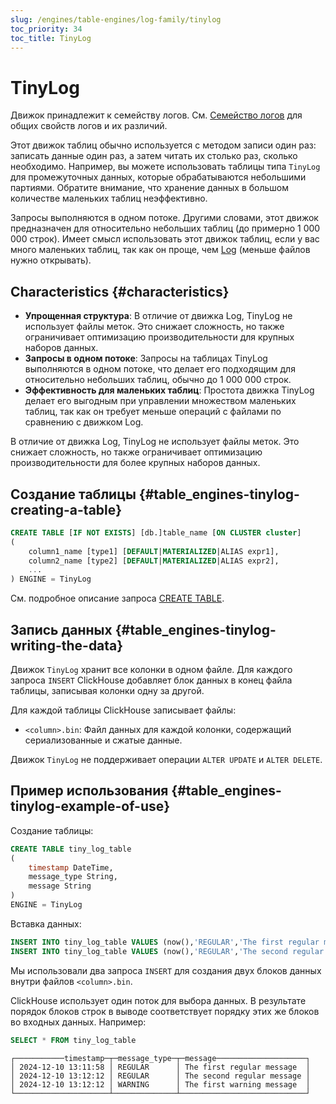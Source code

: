 ```yaml
---
slug: /engines/table-engines/log-family/tinylog
toc_priority: 34
toc_title: TinyLog
---
```



# TinyLog

Движок принадлежит к семейству логов. См. [Семейство логов](../../../engines/table-engines/log-family/index.md) для общих свойств логов и их различий.

Этот движок таблиц обычно используется с методом записи один раз: записать данные один раз, а затем читать их столько раз, сколько необходимо. Например, вы можете использовать таблицы типа `TinyLog` для промежуточных данных, которые обрабатываются небольшими партиями. Обратите внимание, что хранение данных в большом количестве маленьких таблиц неэффективно.

Запросы выполняются в одном потоке. Другими словами, этот движок предназначен для относительно небольших таблиц (до примерно 1 000 000 строк). Имеет смысл использовать этот движок таблиц, если у вас много маленьких таблиц, так как он проще, чем [Log](../../../engines/table-engines/log-family/log.md) (меньше файлов нужно открывать).

## Characteristics {#characteristics}

- **Упрощенная структура**: В отличие от движка Log, TinyLog не использует файлы меток. Это снижает сложность, но также ограничивает оптимизацию производительности для крупных наборов данных.
- **Запросы в одном потоке**: Запросы на таблицах TinyLog выполняются в одном потоке, что делает его подходящим для относительно небольших таблиц, обычно до 1 000 000 строк.
- **Эффективность для маленьких таблиц**: Простота движка TinyLog делает его выгодным при управлении множеством маленьких таблиц, так как он требует меньше операций с файлами по сравнению с движком Log.

В отличие от движка Log, TinyLog не использует файлы меток. Это снижает сложность, но также ограничивает оптимизацию производительности для более крупных наборов данных.

## Создание таблицы {#table_engines-tinylog-creating-a-table}

``` sql
CREATE TABLE [IF NOT EXISTS] [db.]table_name [ON CLUSTER cluster]
(
    column1_name [type1] [DEFAULT|MATERIALIZED|ALIAS expr1],
    column2_name [type2] [DEFAULT|MATERIALIZED|ALIAS expr2],
    ...
) ENGINE = TinyLog
```

См. подробное описание запроса [CREATE TABLE](/sql-reference/statements/create/table).

## Запись данных {#table_engines-tinylog-writing-the-data}

Движок `TinyLog` хранит все колонки в одном файле. Для каждого запроса `INSERT` ClickHouse добавляет блок данных в конец файла таблицы, записывая колонки одну за другой.

Для каждой таблицы ClickHouse записывает файлы:

- `<column>.bin`: Файл данных для каждой колонки, содержащий сериализованные и сжатые данные.

Движок `TinyLog` не поддерживает операции `ALTER UPDATE` и `ALTER DELETE`.

## Пример использования {#table_engines-tinylog-example-of-use}

Создание таблицы:

``` sql
CREATE TABLE tiny_log_table
(
    timestamp DateTime,
    message_type String,
    message String
)
ENGINE = TinyLog
```

Вставка данных:

``` sql
INSERT INTO tiny_log_table VALUES (now(),'REGULAR','The first regular message')
INSERT INTO tiny_log_table VALUES (now(),'REGULAR','The second regular message'),(now(),'WARNING','The first warning message')
```

Мы использовали два запроса `INSERT` для создания двух блоков данных внутри файлов `<column>.bin`.

ClickHouse использует один поток для выбора данных. В результате порядок блоков строк в выводе соответствует порядку этих же блоков во входных данных. Например:

``` sql
SELECT * FROM tiny_log_table
```

``` text
┌───────────timestamp─┬─message_type─┬─message────────────────────┐
│ 2024-12-10 13:11:58 │ REGULAR      │ The first regular message  │
│ 2024-12-10 13:12:12 │ REGULAR      │ The second regular message │
│ 2024-12-10 13:12:12 │ WARNING      │ The first warning message  │
└─────────────────────┴──────────────┴────────────────────────────┘
```
